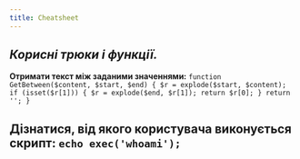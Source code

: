 ```yaml
---
title: Cheatsheet
---
```


_Корисні трюки і функції._
-----
**Отримати текст між заданими значеннями:**
`function GetBetween($content, $start, $end)
{
$r = explode($start, $content);
if (isset($r[1]))
 {
 $r = explode($end, $r[1]);
 return $r[0];
 }
 return '';
}`

**Дізнатися, від якого користувача виконується скрипт:**
`echo exec('whoami');`
-----